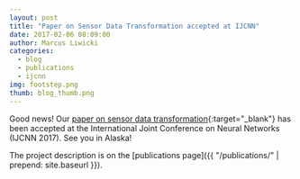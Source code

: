 ```yaml
---
layout: post
title: "Paper on Sensor Data Transformation accepted at IJCNN"
date: 2017-02-06 08:09:00
author: Marcus Liwicki
categories:
  - blog
  - publications
  - ijcnn
img: footstep.png
thumb: blog_thumb.png
---
```


Good news! Our [paper on sensor data transformation](https://arxiv.org/abs/1701.01077){:target="_blank"} has been accepted at the International Joint Conference on Neural Networks (IJCNN 2017). See you in Alaska!

The project description is on the [publications page]({{ "/publications/" | prepend: site.baseurl }}).
